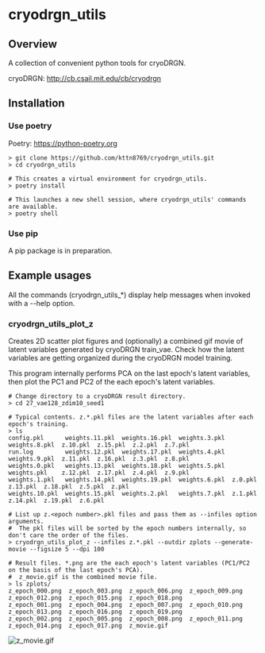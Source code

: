 # cryodrgn_utils

## Overview
A collection of convenient python tools for cryoDRGN.

cryoDRGN: http://cb.csail.mit.edu/cb/cryodrgn

## Installation
### Use poetry
Poetry: https://python-poetry.org

```Shell
> git clone https://github.com/kttn8769/cryodrgn_utils.git
> cd cryodrgn_utils

# This creates a virtual environment for cryodrgn_utils.
> poetry install

# This launches a new shell session, where cryodrgn_utils' commands are available.
> poetry shell
```

### Use pip
A pip package is in preparation.

## Example usages
All the commands (cryodrgn_utils_*) display help messages when invoked with a --help option.

### cryodrgn_utils_plot_z
Creates 2D scatter plot figures and (optionally) a combined gif movie of latent variables generated by cryoDRGN train_vae. Check how the latent variables are getting organized during the cryoDRGN model training.

This program internally performs PCA on the last epoch's latent variables, then plot the PC1 and PC2 of the each epoch's latent variables.

```Shell
# Change directory to a cryoDRGN result directory.
> cd 27_vae128_zdim10_seed1

# Typical contents. z.*.pkl files are the latent variables after each epoch's training.
> ls
config.pkl      weights.11.pkl  weights.16.pkl  weights.3.pkl  weights.8.pkl  z.10.pkl  z.15.pkl  z.2.pkl  z.7.pkl
run.log         weights.12.pkl  weights.17.pkl  weights.4.pkl  weights.9.pkl  z.11.pkl  z.16.pkl  z.3.pkl  z.8.pkl
weights.0.pkl   weights.13.pkl  weights.18.pkl  weights.5.pkl  weights.pkl    z.12.pkl  z.17.pkl  z.4.pkl  z.9.pkl
weights.1.pkl   weights.14.pkl  weights.19.pkl  weights.6.pkl  z.0.pkl        z.13.pkl  z.18.pkl  z.5.pkl  z.pkl
weights.10.pkl  weights.15.pkl  weights.2.pkl   weights.7.pkl  z.1.pkl        z.14.pkl  z.19.pkl  z.6.pkl

# List up z.<epoch number>.pkl files and pass them as --infiles option arguments.
#  The pkl files will be sorted by the epoch numbers internally, so don't care the order of the files.
> cryodrgn_utils_plot_z --infiles z.*.pkl --outdir zplots --generate-movie --figsize 5 --dpi 100

# Result files. *.png are the each epoch's latent variables (PC1/PC2 on the basis of the last epoch's PCA).
#  z_movie.gif is the combined movie file.
> ls zplots/
z_epoch_000.png  z_epoch_003.png  z_epoch_006.png  z_epoch_009.png  z_epoch_012.png  z_epoch_015.png  z_epoch_018.png
z_epoch_001.png  z_epoch_004.png  z_epoch_007.png  z_epoch_010.png  z_epoch_013.png  z_epoch_016.png  z_epoch_019.png
z_epoch_002.png  z_epoch_005.png  z_epoch_008.png  z_epoch_011.png  z_epoch_014.png  z_epoch_017.png  z_movie.gif
```

![z_movie.gif](https://media.giphy.com/media/2FQuUydNUyRVTPOlgC/giphy.gif)
